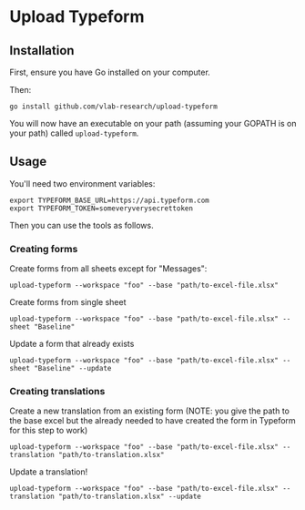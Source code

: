 # Upload Typeform

## Installation

First, ensure you have Go installed on your computer.

Then:

``` shell
go install github.com/vlab-research/upload-typeform
```

You will now have an executable on your path (assuming your GOPATH is on your path) called `upload-typeform`.

## Usage

You'll need two environment variables:
``` shell
export TYPEFORM_BASE_URL=https://api.typeform.com
export TYPEFORM_TOKEN=someveryverysecrettoken
```

Then you can use the tools as follows.


### Creating forms


Create forms from all sheets except for "Messages":
``` shell
upload-typeform --workspace "foo" --base "path/to-excel-file.xlsx"
```


Create forms from single sheet
``` shell
upload-typeform --workspace "foo" --base "path/to-excel-file.xlsx" --sheet "Baseline"
```


Update a form that already exists
``` shell
upload-typeform --workspace "foo" --base "path/to-excel-file.xlsx" --sheet "Baseline" --update
```

### Creating translations

Create a new translation from an existing form (NOTE: you give the path to the base excel but the already needed to have created the form in Typeform for this step to work)
``` shell
upload-typeform --workspace "foo" --base "path/to-excel-file.xlsx" --translation "path/to-translation.xlsx"
```

Update a translation!
``` shell
upload-typeform --workspace "foo" --base "path/to-excel-file.xlsx" --translation "path/to-translation.xlsx" --update
```
